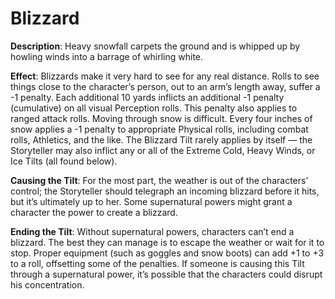 # Blizzard

**Description**: Heavy snowfall carpets the ground and is
whipped up by howling winds into a barrage of whirling white.

**Effect**: Blizzards make it very hard to see for any real distance. Rolls to see things close to the character’s person, out
to an arm’s length away, suffer a -1 penalty. Each additional
10 yards inflicts an additional -1 penalty (cumulative) on all
visual Perception rolls. This penalty also applies to ranged
attack rolls. Moving through snow is difficult. Every four
inches of snow applies a -1 penalty to appropriate Physical
rolls, including combat rolls, Athletics, and the like. The
Blizzard Tilt rarely applies by itself — the Storyteller may also
inflict any or all of the Extreme Cold, Heavy Winds, or Ice
Tilts (all found below).

**Causing the Tilt**: For the most part, the weather is out
of the characters’ control; the Storyteller should telegraph
an incoming blizzard before it hits, but it’s ultimately up to
her. Some supernatural powers might grant a character the
power to create a blizzard.

**Ending the Tilt**: Without supernatural powers, characters can’t
end a blizzard. The best they can manage is to escape the weather
or wait for it to stop. Proper equipment (such as goggles and snow
boots) can add +1 to +3 to a roll, offsetting some of the penalties.
If someone is causing this Tilt through a supernatural power, it’s
possible that the characters could disrupt his concentration.